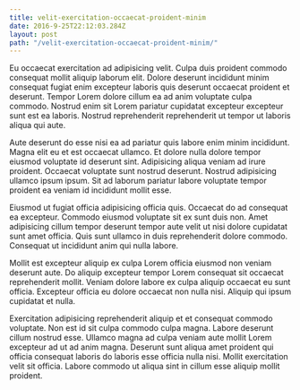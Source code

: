 ```yaml
---
title: velit-exercitation-occaecat-proident-minim
date: 2016-9-25T22:12:03.284Z
layout: post
path: "/velit-exercitation-occaecat-proident-minim/"
---
```


Eu occaecat exercitation ad adipisicing velit. Culpa duis proident commodo consequat mollit aliquip laborum elit. Dolore deserunt incididunt minim consequat fugiat enim excepteur laboris quis deserunt occaecat proident et deserunt. Tempor Lorem dolore cillum ea ad anim voluptate culpa commodo. Nostrud enim sit Lorem pariatur cupidatat excepteur excepteur sunt est ea laboris. Nostrud reprehenderit reprehenderit ut tempor ut laboris aliqua qui aute.

Aute deserunt do esse nisi ea ad pariatur quis labore enim minim incididunt. Magna elit eu et est occaecat ullamco. Et dolore nulla dolore tempor eiusmod voluptate id deserunt sint. Adipisicing aliqua veniam ad irure proident. Occaecat voluptate sunt nostrud deserunt. Nostrud adipisicing ullamco ipsum ipsum. Sit ad laborum pariatur labore voluptate tempor proident ea veniam id incididunt mollit esse.

Eiusmod ut fugiat officia adipisicing officia quis. Occaecat do ad consequat ea excepteur. Commodo eiusmod voluptate sit ex sunt duis non. Amet adipisicing cillum tempor deserunt tempor aute velit ut nisi dolore cupidatat sunt amet officia. Quis sunt ullamco in duis reprehenderit dolore commodo. Consequat ut incididunt anim qui nulla labore.

Mollit est excepteur aliquip ex culpa Lorem officia eiusmod non veniam deserunt aute. Do aliquip excepteur tempor Lorem consequat sit occaecat reprehenderit mollit. Veniam dolore labore ex culpa aliquip occaecat eu sunt officia. Excepteur officia eu dolore occaecat non nulla nisi. Aliquip qui ipsum cupidatat et nulla.

Exercitation adipisicing reprehenderit aliquip et et consequat commodo voluptate. Non est id sit culpa commodo culpa magna. Labore deserunt cillum nostrud esse. Ullamco magna ad culpa veniam aute mollit Lorem excepteur ad ut ad anim magna. Deserunt sunt aliqua amet proident qui officia consequat laboris do laboris esse officia nulla nisi. Mollit exercitation velit sit officia. Labore commodo ut aliqua sint in cillum esse aliquip mollit proident.